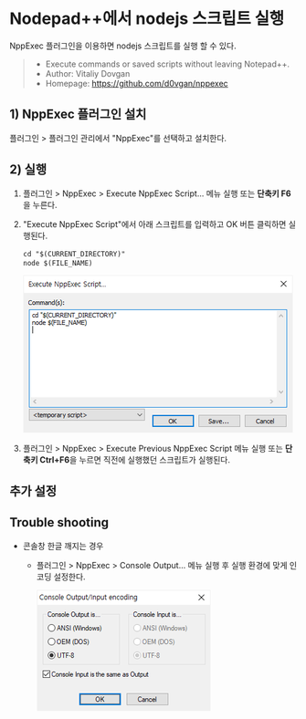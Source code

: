 # Nodepad++에서 nodejs 스크립트 실행

NppExec 플러그인을 이용하면 nodejs 스크립트를 실행 할 수 있다.

> - Execute commands or saved scripts without leaving Notepad++.
> - Author: Vitaliy Dovgan
> - Homepage: https://github.com/d0vgan/nppexec


## 1) NppExec 플러그인 설치
플러그인 > 플러그인 관리에서 "NppExec"를 선택하고 설치한다.



## 2) 실행
1. 플러그인 > NppExec > Execute NppExec Script... 메뉴 실행 또는 **단축키 F6**을 누른다.
1. "Execute NppExec Script"에서 아래 스크립트를 입력하고 OK 버튼 클릭하면 실행된다.
    ```
    cd "$(CURRENT_DIRECTORY)"
    node $(FILE_NAME)
    ```

    ![Execute NppExec Script](./assets/NppExec_execute_nppexec_script.png)
1. 플러그인 > NppExec > Execute Previous NppExec Script 메뉴 실행 또는 **단축키 Ctrl+F6**을 누르면 직전에 실행했던 스크립트가 실행된다.



## 추가 설정


## Trouble shooting

- 콘솔창 한글 깨지는 경우
    - 플러그인 > NppExec > Console Output... 메뉴 실행 후 실행 환경에 맞게 인코딩 설정한다.

        ![Console Output/Input encoding](./assets/NppExec_console_encoding.png)


